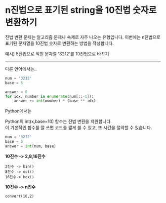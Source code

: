 # **n진법으로 표기된 string을 10진법 숫자로 변환하기**

진법 변환 문제는 알고리즘 문제나 숙제로 자주 나오는 유형입니다. 이번에는 n진법으로 표기된 문자열을 10진법 숫자로 변환하는 방법을 작성합니다.

예시) 5진법으로 적힌 문자열 '3212'를 10진법으로 바꾸기

---

다른 언어에서는..  
```python
num = '3212'
base = 5

answer = 0
for idx, number in enumerate(num[::-1]):
    answer += int(number) * (base ** idx)
```

Python에서는

Python의 int(x,base=10) 함수는 진법 변환을 지원합니다.  
이 기본적인 함수를 잘 쓰면 코드를 짧게 쓸 수 있고, 또 시간을 절약할 수 있습니다.  
```python
num = '3212'
base = 5
answer = int(num, base)
```

**10진수 -> 2,8,16진수**
```
2진수 -> bin()
8진수 -> oct()
16진수-> hex()
```

**10진수 -> n진수**
```
convert(10,2)
```